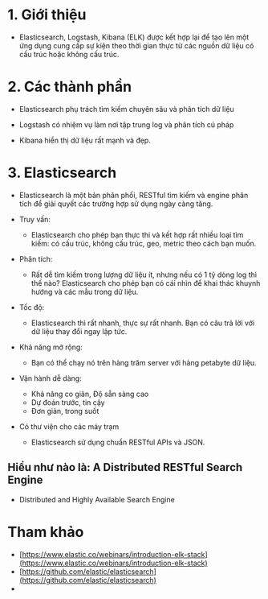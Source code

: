 ﻿# 1. Giới thiệu

- Elasticsearch, Logstash, Kibana (ELK) được kết hợp lại để tạo lên một ứng dụng cung cấp sự kiện theo thời gian thực từ các nguồn dữ liệu có cấu trúc hoặc không cấu trúc.

# 2. Các thành phần

- Elasticsearch phụ trách tìm kiếm chuyên sâu và phân tích dữ liệu

- Logstash có nhiệm vụ làm nơi tập trung log và phân tích cú pháp

- Kibana hiển thị dữ liệu rất mạnh và đẹp.

# 3. Elasticsearch

- Elasticsearch là một bản phân phối, RESTful tìm kiếm và engine phân tích để giải quyết các trường hợp sử dụng ngày càng tăng.

- Truy vấn:
	- Elasticsearch cho phép bạn thực thi và kết hợp rất nhiều loại tìm kiếm: có cấu trúc, không cấu trúc, geo, metric theo cách bạn muốn.

- Phân tích:
	- Rất dễ tìm kiếm trong lượng dữ liệu ít, nhưng nếu có 1 tỷ dòng log thì thế nào? Elasticsearch cho phép bạn có cái nhìn để khai thác khuynh hướng và các mẫu trong dữ liệu.

- Tốc độ:
	- Elasticsearch thì rất nhanh, thực sự rất nhanh. Bạn có câu trả lời với dữ liệu thay đổi ngay lập tức.

- Khả năng mở rộng:
	- Bạn có thể chạy nó trên hàng trăm server với hàng petabyte dữ liệu.
	
- Vận hành dễ dàng:
	- Khả năng co giãn, Độ sẵn sàng cao
	- Dự đoán trước, tin cậy
	- Đơn giản, trong suốt
	
- Có thư viện cho các máy trạm
	- Elasticsearch sử dụng chuẩn RESTful APIs và JSON.
	
## Hiểu như nào là: A Distributed RESTful Search Engine
- Distributed and Highly Available Search Engine
	
# Tham khảo
- [https://www.elastic.co/webinars/introduction-elk-stack](https://www.elastic.co/webinars/introduction-elk-stack)
- [https://github.com/elastic/elasticsearch](https://github.com/elastic/elasticsearch)
- 
